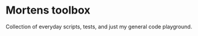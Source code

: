 Mortens toolbox
======================

Collection of everyday scripts, tests, and just my general code playground.
